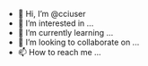 - 👋 Hi, I’m @cciuser
- 👀 I’m interested in ...
- 🌱 I’m currently learning ...
- 💞️ I’m looking to collaborate on ...
- 📫 How to reach me ...

<!---
cciuser/cciuser is a ✨ special ✨ repository because its `README.md` (this file) appears on your GitHub profile.
You can click the Preview link to take a look at your changes.
--->
